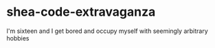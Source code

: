 # shea-code-extravaganza
I'm sixteen and I get bored and occupy myself with seemingly arbitrary hobbies
